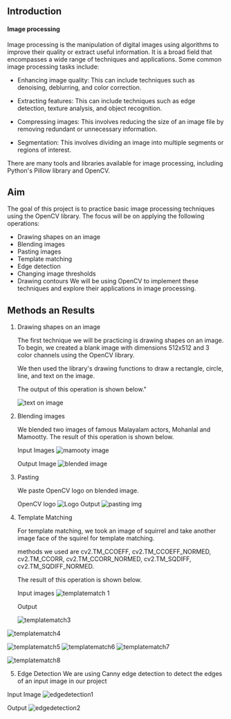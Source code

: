 
## Introduction
#### Image processing

Image processing is the manipulation of digital images using algorithms to improve their quality or extract useful information. It is a broad field that encompasses a wide range of techniques and applications. Some common image processing tasks include:

- Enhancing image quality: This can include techniques such as denoising, deblurring, and color correction.

- Extracting features: This can include techniques such as edge detection, texture analysis, and object recognition.

- Compressing images: This involves reducing the size of an image file by removing redundant or unnecessary information.

- Segmentation: This involves dividing an image into multiple segments or regions of interest.

There are many tools and libraries available for image processing, including Python's Pillow library and OpenCV.
## Aim

The goal of this project is to practice basic image processing techniques using the OpenCV library. The focus will be on applying the following operations:

- Drawing shapes on an image
- Blending images
- Pasting images
- Template matching
- Edge detection
- Changing image thresholds
- Drawing contours
We will be using OpenCV to implement these techniques and explore their applications in image processing.
## Methods an Results
1. Drawing shapes on an image

    The first technique we will be practicing is drawing shapes on an image. To begin, we created a blank image with dimensions 512x512 and 3 color channels using the OpenCV library.

    We then used the library's drawing functions to draw a rectangle, circle, line, and text on the image. 

    The output of this operation is shown below."

    ![text on image](https://user-images.githubusercontent.com/118427592/210955161-8939ed63-5624-4582-b2ff-d5bd80a19085.png)

2. Blending images
   
    We blended two images of famous Malayalam actors, Mohanlal and Mamootty. The result of this operation is shown below.
    
    Input Images
    ![mamooty image](https://user-images.githubusercontent.com/118427592/210956064-dff7fced-de5c-4ef9-9e87-0db49786a1a4.png)

    Output Image
    ![blended image](https://user-images.githubusercontent.com/118427592/210956280-0a802884-7c48-4d79-9ab5-dabb2ad69317.png)
3. Pasting

    We paste OpenCV logo on blended image.
    
    OpenCV logo
    ![Logo](https://user-images.githubusercontent.com/118427592/210956516-9411955a-4e4e-4d5d-99ae-8199b78e5cf7.png)
Output
![pasting img](https://user-images.githubusercontent.com/118427592/210956603-2725baf9-c7da-4503-8f0d-9198dfb37e79.png)

4. Template Matching
    
    For template matching, we took an image of squirrel and take another image face of the squirel for template matching.
    
    methods we used are cv2.TM_CCOEFF, cv2.TM_CCOEFF_NORMED, cv2.TM_CCORR, cv2.TM_CCORR_NORMED, cv2.TM_SQDIFF, cv2.TM_SQDIFF_NORMED.
    
    The result of this operation is shown below.

    Input images
    ![templatematch 1](https://user-images.githubusercontent.com/118427592/210957624-4ed8408c-1d17-422a-970e-4b0fcc0c0985.png)

    Output 

    ![templatematch3](https://user-images.githubusercontent.com/118427592/210957725-f85235cf-b2f0-4c81-9f20-7ca3bcc9dc08.png)

![templatematch4](https://user-images.githubusercontent.com/118427592/210957773-5f6e8e05-9f62-4e83-b660-5172c0dd3c94.png)

![templatematch5](https://user-images.githubusercontent.com/118427592/210957809-4a5084bf-fe40-4e20-a196-54e3d4bb3b11.png)
![templatematch6](https://user-images.githubusercontent.com/118427592/210957853-21391c3b-e396-4b79-8d07-ba060c9fc227.png)
![templatematch7](https://user-images.githubusercontent.com/118427592/210957884-94d879b5-079a-4ee6-9ffa-c65d4d1b9bb4.png)

![templatematch8](https://user-images.githubusercontent.com/118427592/210957916-23f0658c-6bd4-4640-955f-4c22036a4685.png)

5. Edge Detection
We are using Canny edge detection to detect the edges of an input image in our project

Input Image
![edgedetection1](https://user-images.githubusercontent.com/118427592/210958319-a1a77507-2110-46f0-8879-3f8275a74270.png)

Output
![edgedetection2](https://user-images.githubusercontent.com/118427592/210958382-e234d644-9223-4fe5-802d-7ee2ddd04436.png)
